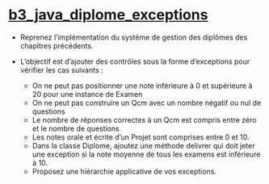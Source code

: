 # [b3_java_diplome_exceptions](https://sponless.github.io/epsi-b3-java/les_exceptions.html#exercice)

* Reprenez l’implémentation du système de gestion des diplômes des chapitres précédents.

* L’objectif est d’ajouter des contrôles sous la forme d’exceptions pour vérifier les cas suivants :


  -  On ne peut pas positionner une note inférieure à 0 et supérieure à 20 pour une instance de Examen
  -  On ne peut pas construire un Qcm avec un nombre négatif ou nul de questions
  -  Le nombre de réponses correctes à un Qcm est compris entre zéro et le nombre de questions
  -  Les notes orale et écrite d’un Projet sont comprises entre 0 et 10.
  -  Dans la classe Diplome, ajoutez une méthode delivrer qui doit jeter une exception si la note moyenne de tous les examens est inférieure à 10.
  -  Proposez une hiérarchie applicative de vos exceptions.
